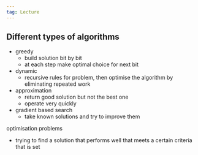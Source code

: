 ```yaml
---
tag: Lecture
---
```

## Different types of algorithms
- greedy 
	- build solution bit by bit 
	- at each step make optimal choice for next bit
- dynamic 
	- recursive rules for problem, then optimise the algorithm by eliminating repeated work
- approximation 
	- return good solution but not the best one
	- operate very quickly
- gradient based search 
	- take known solutions and try to improve them

optimisation problems 
- trying to find a solution that performs well that meets a certain criteria that is set
